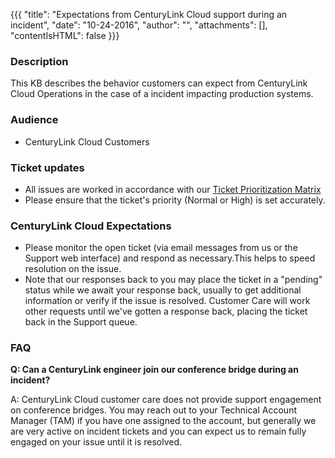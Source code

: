 {{{
  "title": "Expectations from CenturyLink Cloud support during an incident",
  "date": "10-24-2016",
  "author": "",
  "attachments": [],
  "contentIsHTML": false
}}}

### Description
This KB describes the behavior customers can expect from CenturyLink Cloud Operations in the case of a incident impacting production systems.

### Audience
* CenturyLink Cloud Customers

### Ticket updates
* All issues are worked in accordance with our [Ticket Prioritization Matrix](../Support/ticket-prioritization-matrix.md)
* Please ensure that the ticket's priority (Normal or High) is set accurately.

### CenturyLink Cloud Expectations
* Please monitor the open ticket (via email messages from us or the Support web interface) and respond as necessary.This helps to speed resolution on the issue.
* Note that our responses back to you may place the ticket in a "pending" status while we await your response back, usually to get additional information or verify if the issue is resolved. Customer Care will work other requests until we've gotten a response back, placing the ticket back in the Support queue.

### FAQ

**Q: Can a CenturyLink engineer join our conference bridge during an incident?**

A: CenturyLink Cloud customer care does not provide support engagement on conference bridges. You may reach out to your Technical Account Manager (TAM) if you have one assigned to the account, but generally we are very active on incident tickets and you can expect us to remain fully engaged on your issue until it is resolved.

